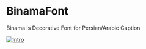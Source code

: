 # BinamaFont
Binama is Decorative Font for Persian/Arabic Caption


[![Intro](http://libre.font-store.ir/BinamaFont/imgs/BinamaRepo.png)](http://libre.font-store.ir/BinamaFont)